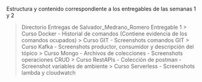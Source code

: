 Estructura y contenido correspondiente a los entregables de las semanas 1 y 2

> Directorio Entregas de Salvador_Medrano_Romero
  > Entregable 1 
    > Curso Docker
      - Historial de comandos (Contiene evidencia de los comandos ocupados)
    > Curso GIT
      - Screenshots comandos GIT
    > Curso Kafka
      - Screenshots productor, consumidor y descripción del tópico
    > Curso Mongo
      - Archivos de colecciones
      - Screenshots operaciones CRUD
    > Curso RestAPIs
      - Colección de postman
      - Screenshot variables de ambiente
    > Curso Serverless
      - Screenshots lambda y cloudwatch
